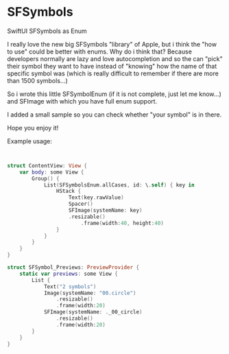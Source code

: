 # SFSymbols
SwiftUI SFSymbols as Enum

I really love the new big SFSymbols "library" of Apple, but i think the "how to use" could be better with enums. Why do i think that? Because developers normally are lazy and love autocompletion and so the can "pick" their symbol they want to have instead of "knowing" how the name of that specific symbol was (which is really difficult to remember if there are more than 1500 symbols...)

So i wrote this little SFSymbolEnum (if it is not complete, just let me know...) and SFImage with which you have full enum support.

I added a small sample so you can check whether "your symbol" is in there.

Hope you enjoy it!

Example usage:

```swift


struct ContentView: View {
    var body: some View {
        Group() {
            List(SFSymbolsEnum.allCases, id: \.self) { key in
                HStack {
                    Text(key.rawValue)
                    Spacer()
                    SFImage(systemName: key)
                    .resizable()
                        .frame(width:40, height:40)
                }
            }
        }
    }
}

struct SFSymbol_Previews: PreviewProvider {
    static var previews: some View {
        List {
            Text("2 symbols")
            Image(systemName: "00.circle")
                .resizable()
                .frame(width:20)
            SFImage(systemName: ._00_circle)
                .resizable()
                .frame(width:20)
        }
    }
}
```
